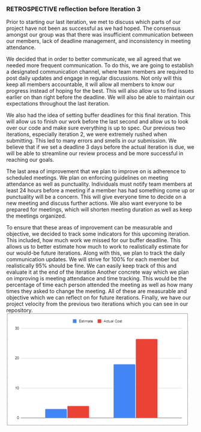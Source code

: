 ### RETROSPECTIVE reflection before Iteration 3

Prior to starting our last iteration, we met to discuss which parts of our project have not been as successful as we had hoped. The consensus amongst our group was that there was insufficient communication between our members, lack of deadline management, and inconsistency in meeting attendance. 

We decided that in order to better communicate, we all agreed that we needed more frequent communication. To do this, we are going to establish a designated communication channel, where team members are required to post daily updates and engage in regular discussions. Not only will this keep all members accountable, it will allow all members to know our progress instead of hoping for the best. This will also allow us to find issues earlier on than right before the deadline. We will also be able to maintain our expectations throughout the last iteration.

We also had the idea of setting buffer deadlines for this final iteration. This will allow us to finish our work before the last second and allow us to look over our code and make sure everything is up to spec. Our previous two iterations, especially iteration 2, we were extremely rushed when submitting. This led to many errors and smells in our submission. We believe that if we set a deadline 3 days before the actual iteration is due, we will be able to streamline our review process and be more successful in reaching our goals.

The last area of improvement that we plan to improve on is adherence to scheduled meetings. We plan on enforcing guidelines on meeting attendance as well as punctuality. Individuals must notify team members at least 24 hours before a meeting if a member has had something come up or punctuality will be a concern. This will give everyone time to decide on a new meeting and discuss further actions. We also want everyone to be prepared for meetings, which will shorten meeting duration as well as keep the meetings organized. 

To ensure that these areas of improvement can be measurable and objective, we decided to track some indicators for this upcoming iteration. This included, how much work we missed for our buffer deadline. This allows us to better estimate how much to work to realistically estimate for our would-be future iterations. Along with this, we plan to track the daily communication updates. We will strive for 100% for each member but realistically 95% should be fine. We can easily keep track of this and evaluate it at the end of the iteration Another concrete way which we plan on improving is meeting attendance and time tracking. This would be the percentage of time each person attended the meeting as well as how many times they asked to change the meeting. All of these are measurable and objective which we can reflect on for future iterations. Finally, we have our project velocity from the previous two iterations which you can see in our repository. 
![Velocity Chart](./image.png)
